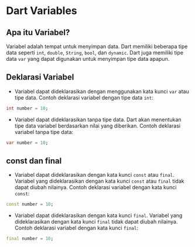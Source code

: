 # Dart Variables

## Apa itu Variabel?

Variabel adalah tempat untuk menyimpan data. Dart memiliki beberapa tipe data seperti `int`, `double`, `String`, `bool`, dan `dynamic`. Dart juga memiliki tipe data `var` yang dapat digunakan untuk menyimpan tipe data apapun.

## Deklarasi Variabel

- Variabel dapat dideklarasikan dengan menggunakan kata kunci `var` atau tipe data. Contoh deklarasi variabel dengan tipe data `int`:

```dart
int number = 10;
```

- Variabel dapat dideklarasikan tanpa tipe data. Dart akan menentukan tipe data variabel berdasarkan nilai yang diberikan. Contoh deklarasi variabel tanpa tipe data:

```dart
var number = 10;
```

## const dan final

- Variabel dapat dideklarasikan dengan kata kunci `const` atau `final`. Variabel yang dideklarasikan dengan kata kunci `const` atau `final` tidak dapat diubah nilainya. Contoh deklarasi variabel dengan kata kunci `const`:

```dart
const number = 10;
```

- Variabel dapat dideklarasikan dengan kata kunci `final`. Variabel yang dideklarasikan dengan kata kunci `final` tidak dapat diubah nilainya. Contoh deklarasi variabel dengan kata kunci `final`:

```dart
final number = 10;
```
